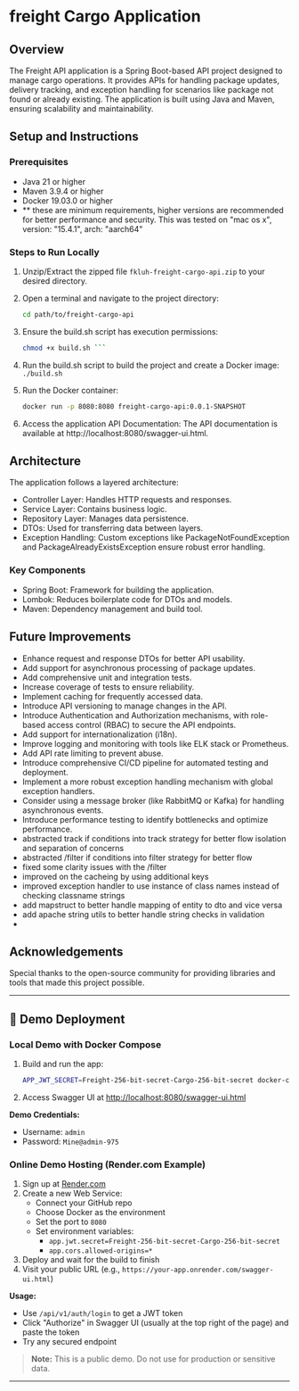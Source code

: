 # freight Cargo Application

## Overview
The Freight API application is a Spring Boot-based API project designed to manage cargo operations. It provides APIs for handling package updates, delivery tracking, and exception handling for scenarios like package not found or already existing. The application is built using Java and Maven, ensuring scalability and maintainability.

## Setup and Instructions

### Prerequisites
- Java 21 or higher
- Maven 3.9.4 or higher
- Docker 19.03.0 or higher
- ** these are minimum requirements, higher versions are recommended for better performance and security. This was tested on "mac os x", version: "15.4.1", arch: "aarch64"

### Steps to Run Locally
1. Unzip/Extract the zipped file `fkluh-freight-cargo-api.zip` to your desired directory.
2. Open a terminal and navigate to the project directory:
   ```bash
   cd path/to/freight-cargo-api
   ```
3. Ensure the build.sh script has execution permissions:  
   ```bash
   chmod +x build.sh ```
4. Run the build.sh script to build the project and create a Docker image:  
   ```./build.sh```
   
5. Run the Docker container:  
   ```bash
   docker run -p 8080:8080 freight-cargo-api:0.0.1-SNAPSHOT

6. Access the application API Documentation:
   The API documentation is available at http://localhost:8080/swagger-ui.html.


## Architecture
The application follows a layered architecture:
- Controller Layer: Handles HTTP requests and responses.
- Service Layer: Contains business logic.
- Repository Layer: Manages data persistence.
- DTOs: Used for transferring data between layers.
- Exception Handling: Custom exceptions like PackageNotFoundException and PackageAlreadyExistsException ensure robust error handling.

### Key Components
- Spring Boot: Framework for building the application.
- Lombok: Reduces boilerplate code for DTOs and models.
- Maven: Dependency management and build tool.


## Future Improvements
- Enhance request and response DTOs for better API usability.
- Add support for asynchronous processing of package updates.
- Add comprehensive unit and integration tests.
- Increase coverage of tests to ensure reliability.
- Implement caching for frequently accessed data.
- Introduce API versioning to manage changes in the API.
- Introduce Authentication and Authorization mechanisms, with role-based access control (RBAC) to secure the API endpoints.
- Add support for internationalization (i18n).
- Improve logging and monitoring with tools like ELK stack or Prometheus.
- Add API rate limiting to prevent abuse.
- Introduce comprehensive CI/CD pipeline for automated testing and deployment.
- Implement a more robust exception handling mechanism with global exception handlers.
- Consider using a message broker (like RabbitMQ or Kafka) for handling asynchronous events.
- Introduce performance testing to identify bottlenecks and optimize performance.
- abstracted track if conditions into track strategy for better flow isolation and separation of concerns
- abstracted /filter if conditions into filter strategy for better flow
- fixed some clarity issues with the /filter
- improved on the cacheing by using additional keys
- improved exception handler to use instance of class names instead of checking classname strings
- add mapstruct to better handle mapping of entity to dto and vice versa
- add apache string utils to better handle string checks in validation
-


## Acknowledgements
Special thanks to the open-source community for providing libraries and tools that made this project possible.

---

## 🚀 Demo Deployment

### Local Demo with Docker Compose

1. Build and run the app:
   ```sh
   APP_JWT_SECRET=Freight-256-bit-secret-Cargo-256-bit-secret docker-compose up --build
   ```
2. Access Swagger UI at [http://localhost:8080/swagger-ui.html](http://localhost:8080/swagger-ui.html)

**Demo Credentials:**
- Username: `admin`
- Password: `Mine@admin-975`

### Online Demo Hosting (Render.com Example)

1. Sign up at [Render.com](https://render.com/)
2. Create a new Web Service:
   - Connect your GitHub repo
   - Choose Docker as the environment
   - Set the port to `8080`
   - Set environment variables:
     - `app.jwt.secret=Freight-256-bit-secret-Cargo-256-bit-secret`
     - `app.cors.allowed-origins=*`
3. Deploy and wait for the build to finish
4. Visit your public URL (e.g., `https://your-app.onrender.com/swagger-ui.html`)

**Usage:**
- Use `/api/v1/auth/login` to get a JWT token
- Click "Authorize" in Swagger UI (usually at the top right of the page) and paste the token
- Try any secured endpoint

> **Note:** This is a public demo. Do not use for production or sensitive data.

---
